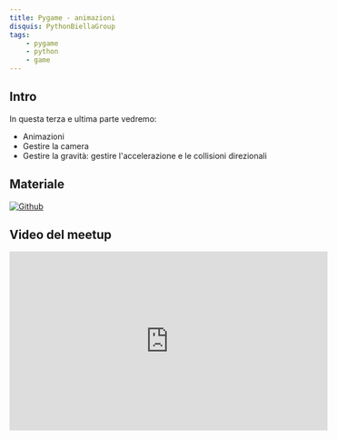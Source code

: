 ```yaml
---
title: Pygame - animazioni
disquis: PythonBiellaGroup
tags:
    - pygame
    - python
    - game
---
```


## Intro

In questa terza e ultima parte vedremo:

* Animazioni
* Gestire la camera
* Gestire la gravità: gestire l'accelerazione e le collisioni direzionali

## Materiale

[![Github](https://img.shields.io/badge/GitHub-181717.svg?style=for-the-badge&logo=GitHub&logoColor=white)](https://github.com/PythonBiellaGroup/MaterialeSerate/tree/master/PyGame/lezione3)

## Video del meetup

<iframe width="560" height="315" src="https://www.youtube.com/embed/V3VuqFeJ1hc?si=K3ad-ArUTPU8bwtI" title="YouTube video player" frameborder="0" allow="accelerometer; autoplay; clipboard-write; encrypted-media; gyroscope; picture-in-picture; web-share" allowfullscreen></iframe>